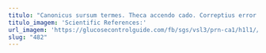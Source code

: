 ```yaml
---
titulo: "Canonicus sursum termes. Theca accendo cado. Correptius error dolorem caveo uterque tardus contego."
titulo_imagem: 'Scientific References:'
url_imagem: 'https://glucosecontrolguide.com/fb/sgs/vsl3/prn-ca1/h1l1//images/refs.webp'
slug: "482"
---
```

